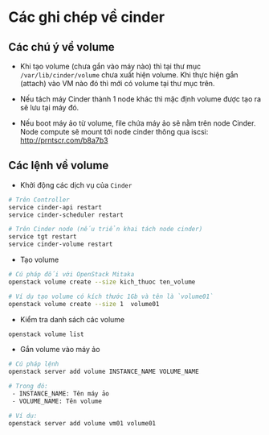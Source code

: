 # Các ghi chép về cinder

## Các chú ý về volume
- Khi tạo volume (chưa gắn vào máy nào) thì tại thư mục `/var/lib/cinder/volume` chưa xuất hiện volume. Khi thực hiện gắn (attach) vào VM nào đó thì mới có volume tại thư mục trên.

- Nếu tách máy Cinder thành 1 node khác thì mặc định volume được tạo ra sẽ lưu tại máy đó.

- Nếu boot máy ảo từ volume, file chứa máy ảo sẽ nằm trên node Cinder. Node compute sẽ mount tới node cinder thông qua iscsi: http://prntscr.com/b8a7b3

## Các lệnh về volume

- Khởi động các dịch vụ của `Cinder`
```sh
# Trên Controller
service cinder-api restart
service cinder-scheduler restart

# Trên Cinder node (nếu triển khai tách node cinder)
service tgt restart
service cinder-volume restart
```

- Tạo volume
```sh
# Cú pháp đối với OpenStack Mitaka
openstack volume create --size kich_thuoc ten_volume

# Ví dụ tạo volume có kích thước 1Gb và tên là `volume01`
openstack volume create --size 1  volume01 
```

- Kiểm tra danh sách các volume
```sh
openstack volume list
```

- Gắn volume vào máy ảo
```sh
# Cú pháp lệnh
openstack server add volume INSTANCE_NAME VOLUME_NAME

# Trong đó: 
 - INSTANCE_NAME: Tên máy ảo
 - VOLUME_NAME: Tên volume

# Ví dụ:
openstack server add volume vm01 volume01
```